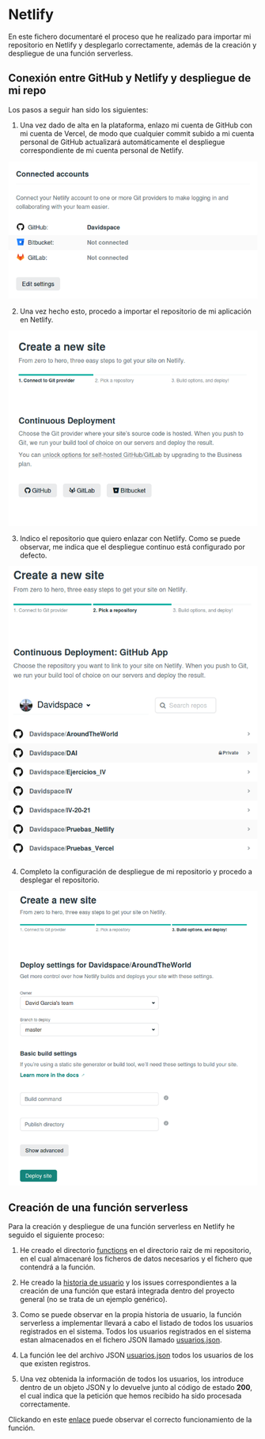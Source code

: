 # Netlify

En este fichero documentaré el proceso que he realizado para importar mi repositorio en Netlify y desplegarlo correctamente, además de la creación y despliegue de una función serverless.

## Conexión entre GitHub y Netlify y despliegue de mi repo

Los pasos a seguir han sido los siguientes:

1. Una vez dado de alta en la plataforma, enlazo mi cuenta de GitHub con mi cuenta de Vercel, de modo que cualquier commit subido a mi cuenta personal de GitHub actualizará automáticamente el despliegue correspondiente de mi cuenta personal de Netlify.

![GitHub enlazado con Netlify](https://github.com/Davidspace/AroundTheWorld/blob/master/docs/imagenes/netlify0.png)

2. Una vez hecho esto, procedo a importar el repositorio de mi aplicación en Netlify.

![Importar proyecto](https://github.com/Davidspace/AroundTheWorld/blob/master/docs/imagenes/netlify1.png)

3. Indico el repositorio que quiero enlazar con Netlify. Como se puede observar, me indica que el despliegue continuo está configurado por defecto.

![Elección del repositorio](https://github.com/Davidspace/AroundTheWorld/blob/master/docs/imagenes/netlify2.png)

4. Completo la configuración de despliegue de mi repositorio y procedo a desplegar el repositorio.

![Configuración de despliegue](https://github.com/Davidspace/AroundTheWorld/blob/master/docs/imagenes/netlify3.png)

## Creación de una función serverless

Para la creación y despliegue de una función serverless en Netlify he seguido el siguiente proceso:

1. He creado el directorio [functions](https://github.com/Davidspace/AroundTheWorld/tree/master/functions) en el directorio raiz de mi repositorio, en el cual almacenaré los ficheros de datos necesarios y el fichero que contendrá a la función.

2. He creado la [historia de usuario](https://github.com/Davidspace/AroundTheWorld/issues/128) y los issues correspondientes a la creación de una función que estará integrada dentro del proyecto general (no se trata de un ejemplo genérico).

3. Como se puede observar en la propia historia de usuario, la función serverless a implementar llevará a cabo el listado de todos los usuarios registrados en el sistema. Todos los usuarios registrados en el sistema estan almacenados en el fichero JSON llamado [usuarios.json](https://github.com/Davidspace/AroundTheWorld/blob/master/functions/usuarios.json).

4. La función lee del archivo JSON [usuarios.json](https://github.com/Davidspace/AroundTheWorld/blob/master/functions/usuarios.json) todos los usuarios de los que existen registros.

5. Una vez obtenida la información de todos los usuarios, los introduce dentro de un objeto JSON y lo devuelve junto al código de estado **200**, el cual indica que la petición que hemos recibido ha sido procesada correctamente.

Clickando en este [enlace](https://around-the-world-app.netlify.app/.netlify/functions/usuarios) puede observar el correcto funcionamiento de la función.


